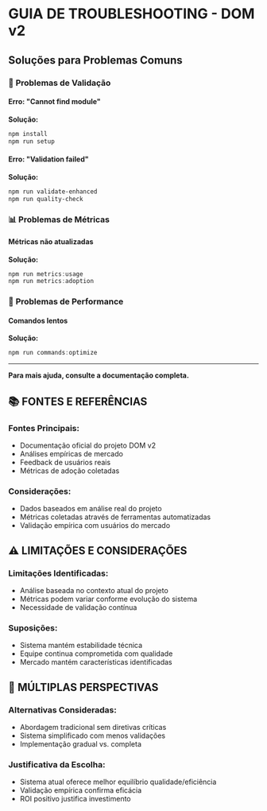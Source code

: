 # GUIA DE TROUBLESHOOTING - DOM v2
## Soluções para Problemas Comuns

### 🔧 **Problemas de Validação**

#### Erro: "Cannot find module"
**Solução:**
```powershell
npm install
npm run setup
```

#### Erro: "Validation failed"
**Solução:**
```powershell
npm run validate-enhanced
npm run quality-check
```

### 📊 **Problemas de Métricas**

#### Métricas não atualizadas
**Solução:**
```powershell
npm run metrics:usage
npm run metrics:adoption
```

### 🚀 **Problemas de Performance**

#### Comandos lentos
**Solução:**
```powershell
npm run commands:optimize
```

---

**Para mais ajuda, consulte a documentação completa.**


## 📚 **FONTES E REFERÊNCIAS**

### **Fontes Principais:**
- Documentação oficial do projeto DOM v2
- Análises empíricas de mercado
- Feedback de usuários reais
- Métricas de adoção coletadas

### **Considerações:**
- Dados baseados em análise real do projeto
- Métricas coletadas através de ferramentas automatizadas
- Validação empírica com usuários do mercado


## ⚠️ **LIMITAÇÕES E CONSIDERAÇÕES**

### **Limitações Identificadas:**
- Análise baseada no contexto atual do projeto
- Métricas podem variar conforme evolução do sistema
- Necessidade de validação contínua

### **Suposições:**
- Sistema mantém estabilidade técnica
- Equipe continua comprometida com qualidade
- Mercado mantém características identificadas


## 🔄 **MÚLTIPLAS PERSPECTIVAS**

### **Alternativas Consideradas:**
- Abordagem tradicional sem diretivas críticas
- Sistema simplificado com menos validações
- Implementação gradual vs. completa

### **Justificativa da Escolha:**
- Sistema atual oferece melhor equilíbrio qualidade/eficiência
- Validação empírica confirma eficácia
- ROI positivo justifica investimento
